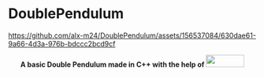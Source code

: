 # DoublePendulum

<p align="center">
  
https://github.com/alx-m24/DoublePendulum/assets/156537084/630dae61-9a66-4d3a-976b-bdccc2bcd9cf

</p>

<p align="center">
  <b>
    A basic <b>Double Pendulum</b> made in C++ with the help of <a href="https://www.sfml-dev.org"><img src = "https://www.sfml-dev.org/images/logo.png" width="77.77777777777778" height="25"/></a>
  </b>
</p>
